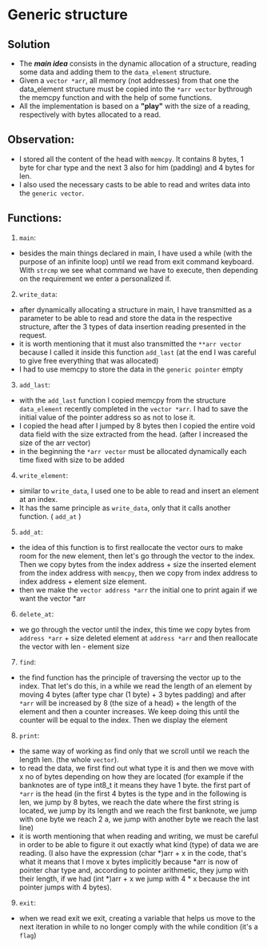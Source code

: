 # Generic structure

## Solution
- The ***main idea*** consists in the dynamic allocation of a structure,  reading some data and adding them to the `data_element` structure.
- Given a `vector *arr`, all memory (not addresses) from that one the data_element structure must be copied into the `*arr vector` bythrough the memcpy function and with the help of some functions.
-  All the implementation is based on a **"play"** with the size of a reading, respectively with bytes allocated to a read.

## Observation:
- I stored all the content of the head with `memcpy`. It contains 8 bytes, 1 byte for char type and the next 3 also for him (padding) and 4 bytes for len.
- I also used the necessary casts to be able to read and writes data into the `generic vector`.

## Functions:
1. `main`: 
- besides the main things declared in main, I have used a while (with the purpose of an infinite loop) until we read from
exit command keyboard. With `strcmp` we see what command we have to execute, then depending on the requirement we enter a personalized if.
2. `write_data`: 
- after dynamically allocating a structure in main, I have transmitted as a parameter to be able to read and store the data
in the respective structure, after the 3 types of data insertion
reading presented in the request. 
- it is worth mentioning that it must also transmitted the `**arr vector` because I called it inside this function
`add_last` (at the end I was careful to give free everything that was allocated)
- I had to use memcpy to store the data in the `generic pointer` empty
3. `add_last`:
- with the `add_last` function I copied memcpy from the structure `data_element` recently completed in the `vector *arr`. I had to save
the initial value of the pointer address so as not to lose it.
- I copied the head after I jumped by 8 bytes then I copied the entire void data field with
the size extracted from the head. (after I increased the size of the arr vector)
- in the beginning the `*arr vector` must be allocated dynamically each time fixed with
size to be added
4. `write_element`: 
- similar to `write_data`, I used one to be able to
read and insert an element at an index. 
- It has the same principle as `write_data`, only that it calls another function. ( `add_at` )
5. `add_at`: 
- the idea of this function is to first reallocate the vector ours to make room for the new element, then let's go through the vector
to the index. Then we copy bytes from the index address + size the inserted element from the index address with `memcpy`, then we copy from
index address to index address + element size element.
- then we make the `vector address *arr` the initial one to print again if we want
the vector *arr
6. `delete_at`: 
- we go through the vector until the index, this time we copy bytes from `address *arr` + size deleted element at `address *arr` and then reallocate the vector
with len - element size
7. `find`:
- the find function has the principle of traversing the vector up to the index. That let's do this, in a while we read the length of an element by moving 4 bytes (after type char (1 byte) + 3 bytes padding) and after `*arr` will be increased by 8 (the size of a head) + the length of the element and then a counter increases. We keep doing this until the counter will be equal to the index. Then we display the element
8. `print`:
- the same way of working as find only that we scroll until we reach the length len.
(the whole `vector`).
- to read the data, we first find out what type it is and then we move with x no
of bytes depending on how they are located (for example if the banknotes are of type int8_t it means they have 1 byte. the first part of `*arr` is the head (in the first 4 bytes is the type and in the following is len, we jump by 8 bytes, we reach the date where the first string is located, we jump by its length and
we reach the first banknote, we jump with one byte we reach 2 a, we jump with another byte we reach the last line)
- it is worth mentioning that when reading and writing, we must be careful in order to be able to figure it out
exactly what kind (type) of data we are reading. (I also have the expression (char *)arr + x in the code, that's what it means
that I move x bytes implicitly because *arr is now of pointer char type and, according to pointer arithmetic,
they jump with their length, if we had (int *)arr + x we jump with 4 * x because the int pointer jumps with 4
bytes).
9. `exit`: 
- when we read exit we exit, creating a variable that helps us move to the next iteration in while
to no longer comply with the while condition (it's a `flag`)
